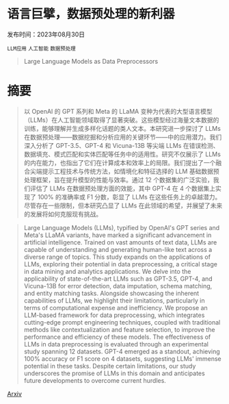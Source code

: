 # 语言巨擘，数据预处理的新利器

发布时间：2023年08月30日

`LLM应用` `人工智能` `数据预处理`

> Large Language Models as Data Preprocessors

# 摘要

> 以 OpenAI 的 GPT 系列和 Meta 的 LLaMA 变种为代表的大型语言模型（LLMs）在人工智能领域取得了显著突破。这些模型经过海量文本数据的训练，能够理解并生成多样化话题的类人文本。本研究进一步探讨了 LLMs 在数据预处理——数据挖掘和分析应用的关键环节——中的应用潜力。我们深入分析了 GPT-3.5、GPT-4 和 Vicuna-13B 等尖端 LLMs 在错误检测、数据填充、模式匹配和实体匹配等任务中的适用性。研究不仅展示了 LLMs 的内在能力，也指出了它们在计算成本和效率上的局限。我们提出了一个融合尖端提示工程技术与传统方法，如情境化和特征选择的 LLM 基础数据预处理框架，旨在提升模型的性能与效率。通过 12 个数据集的广泛实验，我们评估了 LLMs 在数据预处理方面的效能，其中 GPT-4 在 4 个数据集上实现了 100% 的准确率或 F1 分数，彰显了 LLMs 在这些任务上的卓越潜力。尽管存在一些限制，但本研究凸显了 LLMs 在此领域的希望，并展望了未来的发展将如何克服现有挑战。

> Large Language Models (LLMs), typified by OpenAI's GPT series and Meta's LLaMA variants, have marked a significant advancement in artificial intelligence. Trained on vast amounts of text data, LLMs are capable of understanding and generating human-like text across a diverse range of topics. This study expands on the applications of LLMs, exploring their potential in data preprocessing, a critical stage in data mining and analytics applications. We delve into the applicability of state-of-the-art LLMs such as GPT-3.5, GPT-4, and Vicuna-13B for error detection, data imputation, schema matching, and entity matching tasks. Alongside showcasing the inherent capabilities of LLMs, we highlight their limitations, particularly in terms of computational expense and inefficiency. We propose an LLM-based framework for data preprocessing, which integrates cutting-edge prompt engineering techniques, coupled with traditional methods like contextualization and feature selection, to improve the performance and efficiency of these models. The effectiveness of LLMs in data preprocessing is evaluated through an experimental study spanning 12 datasets. GPT-4 emerged as a standout, achieving 100\% accuracy or F1 score on 4 datasets, suggesting LLMs' immense potential in these tasks. Despite certain limitations, our study underscores the promise of LLMs in this domain and anticipates future developments to overcome current hurdles.

[Arxiv](https://arxiv.org/abs/2308.16361)